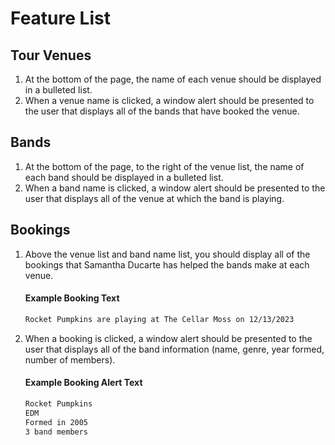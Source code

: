 # Feature List

## Tour Venues

1. At the bottom of the page, the name of each venue should be displayed in a bulleted list.
2. When a venue name is clicked, a window alert should be presented to the user that displays all of the bands that have booked the venue.

## Bands

1. At the bottom of the page, to the right of the venue list, the name of each band should be displayed in a bulleted list.
2. When a band name is clicked, a window alert should be presented to the user that displays all of the venue at which the band is playing.

## Bookings

1. Above the venue list and band name list, you should display all of the bookings that Samantha Ducarte has helped the bands make at each venue.
   #### Example Booking Text

   ```txt
   Rocket Pumpkins are playing at The Cellar Moss on 12/13/2023
   ````
2. When a booking is clicked, a window alert should be presented to the user that displays all of the band information (name, genre, year formed, number of members).


   #### Example Booking Alert Text

   ```txt
   Rocket Pumpkins
   EDM
   Formed in 2005
   3 band members
   ```
